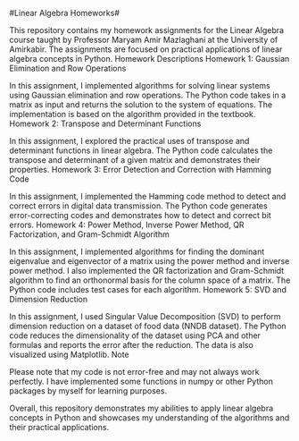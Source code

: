 #Linear Algebra Homeworks#

This repository contains my homework assignments for the Linear Algebra course taught by Professor Maryam Amir Mazlaghani at the University of Amirkabir. The assignments are focused on practical applications of linear algebra concepts in Python.
Homework Descriptions
Homework 1: Gaussian Elimination and Row Operations

In this assignment, I implemented algorithms for solving linear systems using Gaussian elimination and row operations. The Python code takes in a matrix as input and returns the solution to the system of equations. The implementation is based on the algorithm provided in the textbook.
Homework 2: Transpose and Determinant Functions

In this assignment, I explored the practical uses of transpose and determinant functions in linear algebra. The Python code calculates the transpose and determinant of a given matrix and demonstrates their properties.
Homework 3: Error Detection and Correction with Hamming Code

In this assignment, I implemented the Hamming code method to detect and correct errors in digital data transmission. The Python code generates error-correcting codes and demonstrates how to detect and correct bit errors.
Homework 4: Power Method, Inverse Power Method, QR Factorization, and Gram-Schmidt Algorithm

In this assignment, I implemented algorithms for finding the dominant eigenvalue and eigenvector of a matrix using the power method and inverse power method. I also implemented the QR factorization and Gram-Schmidt algorithm to find an orthonormal basis for the column space of a matrix. The Python code includes test cases for each algorithm.
Homework 5: SVD and Dimension Reduction

In this assignment, I used Singular Value Decomposition (SVD) to perform dimension reduction on a dataset of food data (NNDB dataset). The Python code reduces the dimensionality of the dataset using PCA and other formulas and reports the error after the reduction. The data is also visualized using Matplotlib.
Note

Please note that my code is not error-free and may not always work perfectly. I have implemented some functions in numpy or other Python packages by myself for learning purposes.

Overall, this repository demonstrates my abilities to apply linear algebra concepts in Python and showcases my understanding of the algorithms and their practical applications.